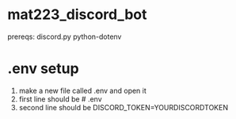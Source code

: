 # mat223_discord_bot
prereqs:
discord.py
python-dotenv

# .env setup
1. make a new file called .env and open it
2. first line should be # .env
3. second line should be DISCORD_TOKEN=YOURDISCORDTOKEN